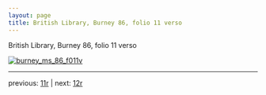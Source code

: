 ```yaml
---
layout: page
title: British Library, Burney 86, folio 11 verso
---
```


British Library, Burney 86, folio 11 verso

[![burney_ms_86_f011v](http://www.homermultitext.org/iipsrv?IIIF=/project/homer/pyramidal/deepzoom/bl/burney86imgs/v1/burney_ms_86_f011v.tif/full/800,/0/default.jpg)](http://www.homermultitext.org/ict2/?urn=urn:cite2:bl:burney86imgs.v1:burney_ms_86_f011v) 

---

previous:  [11r](../11r/) | next: [12r](../12r/)